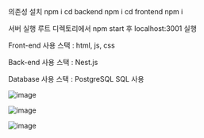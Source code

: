 의존성 설치
npm i
cd backend npm i
cd frontend npm i

서버 실행
루트 디렉토리에서 npm start 후 localhost:3001 실행

Front-end
사용 스택 : html, js, css

Back-end
사용 스택 : Nest.js

Database
사용 스택 : PostgreSQL
SQL 사용

![image](https://github.com/sangwoorhie/komapper-mission/assets/131964697/ef71f568-45df-4656-a0d7-8421d7f41e1c)

![image](https://github.com/sangwoorhie/komapper-mission/assets/131964697/026abcf6-aa69-4692-9dda-5025145f29b4)

![image](https://github.com/sangwoorhie/komapper-mission/assets/131964697/537caafd-1398-4575-ae71-de6528d06c2c)

